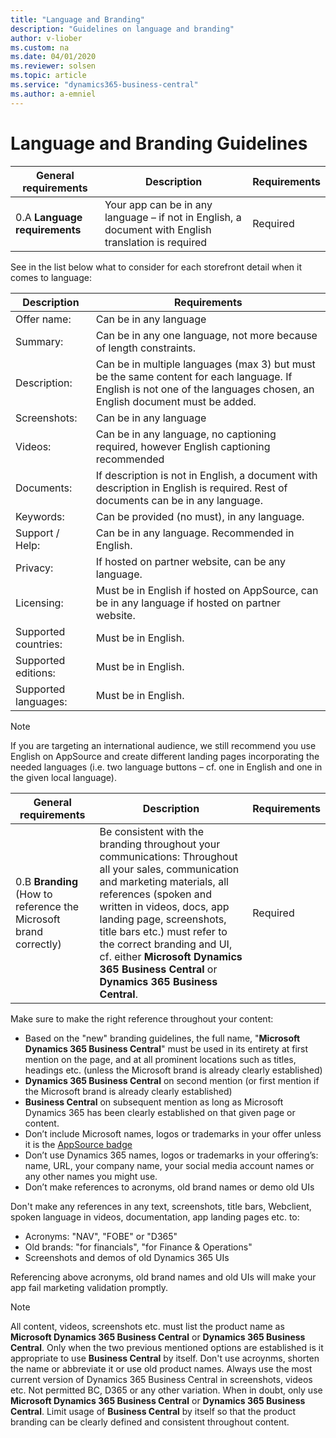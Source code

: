 ```yaml
---
title: "Language and Branding"
description: "Guidelines on language and branding"
author: v-liober
ms.custom: na
ms.date: 04/01/2020
ms.reviewer: solsen
ms.topic: article
ms.service: "dynamics365-business-central"
ms.author: a-emniel
---
```


# Language and Branding Guidelines

| General requirements | Description| Requirements |
|----------------------|--------------|-------------|
| 0.A **Language requirements** | Your app can be in any language – if not in English, a document with English translation is required | Required     |

See in the list below what to consider for each storefront detail when it comes to language: 

|Description | Requirements |
|------------|---------------|
|Offer name:| Can be in any language |
|Summary:| Can be in any one language, not more because of length constraints.|
|Description:| Can be in multiple languages (max 3) but must be the same content for each language. If English is not one of the languages chosen, an English document must be added.|
|Screenshots:| Can be in any language|
|Videos:|Can be in any language, no captioning required, however English captioning recommended|
|Documents:| If description is not in English, a document with description in English is required. Rest of documents can be in any language.|
|Keywords:| Can be provided (no must), in any language.|
|Support / Help:| Can be in any language. Recommended in English. |
|Privacy:| If hosted on partner website, can be any language.|
|Licensing:| Must be in English if hosted on AppSource, can be in any language if hosted on partner website.|
|Supported countries:| Must be in English.|
|Supported editions:| Must be in English.|
|Supported languages:| Must be in English.|

> [!NOTE]  
> If you are targeting an international audience, we still recommend you use English on AppSource and create different landing pages incorporating the needed languages (i.e. two language buttons – cf. one in English and one in the given local language).

| General requirements | Description  | Requirements |
|----------------------|--------------|--------------|
| 0.B **Branding** (How to reference the Microsoft brand correctly) | Be consistent with the branding throughout your communications: Throughout all your sales, communication and marketing materials, all references (spoken and written in videos, docs, app landing page, screenshots, title bars etc.) must refer to the correct branding and UI, cf. either **Microsoft Dynamics 365 Business Central** or **Dynamics 365 Business Central**.  | Required |


Make sure to make the right reference throughout your content:
- Based on the "new" branding guidelines, the full name, "**Microsoft Dynamics 365 Business Central**" must be used in its entirety at first mention on the page, and at all prominent locations such as titles, headings etc. (unless the Microsoft brand is already clearly established)
- **Dynamics 365 Business Central** on second mention (or first mention if the Microsoft brand is already clearly established)
- **Business Central** on subsequent mention as long as Microsoft Dynamics 365 has been clearly established on that given page or content. 
- Don’t include Microsoft names, logos or trademarks in your offer unless it is the [AppSource badge](https://appsource.microsoft.com/blogs/new-get-it-from-badging-for-microsoft-appsource-and-azure-marketplace-available-in-the-marketing-resources-guide) 
- Don’t use Dynamics 365 names, logos or trademarks in your offering’s: name, URL, your company name, your social media account names or any other names you might use.
- Don’t make references to acronyms, old brand names or demo old UIs

Don't make any references in any text, screenshots, title bars, Webclient, spoken language in videos, documentation, app landing pages etc. to:
- Acronyms: "NAV", "FOBE" or "D365" 
- Old brands: "for financials", "for Finance & Operations" 
- Screenshots and demos of old Dynamics 365 UIs

Referencing above acronyms, old brand names and old UIs will make your app fail marketing validation promptly.

> [!NOTE]  
> All content, videos, screenshots etc. must list the product name as **Microsoft Dynamics 365 Business Central** or **Dynamics 365 Business Central**. Only when the two previous mentioned options are established is it appropriate to use **Business Central** by itself. Don't use acroynms, shorten the name or abbreviate it or use old product names. Always use the most current version of Dynamics 365 Business Central in screenshots, videos etc. Not permitted BC, D365 or any other variation. When in doubt, only use **Microsoft Dynamics 365 Business Central** or **Dynamics 365 Business Central**. Limit usage of **Business Central** by itself so that the product branding can be clearly defined and consistent throughout content. 